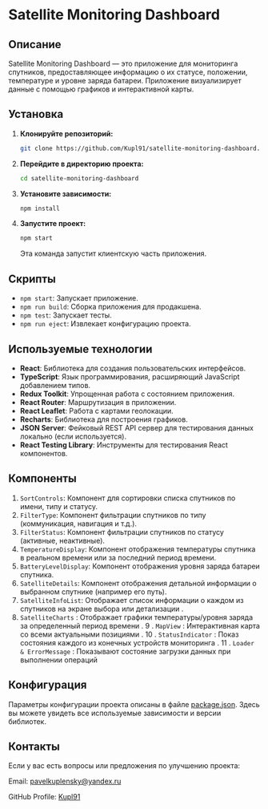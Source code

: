 # Satellite Monitoring Dashboard

## Описание
Satellite Monitoring Dashboard — это приложение для мониторинга спутников, предоставляющее информацию о их статусе, положении, температуре и уровне заряда батареи. Приложение визуализирует данные с помощью графиков и интерактивной карты.

## Установка

1. **Клонируйте репозиторий:**
   ```bash
   git clone https://github.com/Kupl91/satellite-monitoring-dashboard.git //final brench
   ```

2. **Перейдите в директорию проекта:**
   ```bash
   cd satellite-monitoring-dashboard
   ```

3. **Установите зависимости:**
   ```bash
   npm install
   ```

4. **Запустите проект:**
    ```bash
    npm start 
    ```
    Эта команда запустит клиентскую часть приложения.

## Скрипты

- `npm start`: Запускает приложение.
- `npm run build`: Сборка приложения для продакшена.
- `npm test`: Запускает тесты.
- `npm run eject`: Извлекает конфигурацию проекта.

## Используемые технологии

- **React**: Библиотека для создания пользовательских интерфейсов.
- **TypeScript**: Язык программирования, расширяющий JavaScript добавлением типов.
- **Redux Toolkit**: Упрощенная работа с состоянием приложения.
- **React Router**: Маршрутизация в приложении.
- **React Leaflet**: Работа с картами геолокации.
- **Recharts**: Библиотека для построения графиков.
- **JSON Server**: Фейковый REST API сервер для тестирования данных локально (если используется).
- **React Testing Library**: Инструменты для тестирования React компонентов.

## Компоненты

1. `SortControls`: Компонент для сортировки списка спутников по имени, типу и статусу.
2. `FilterType`: Компонент фильтрации спутников по типу (коммуникация, навигация и т.д.).
3. `FilterStatus`: Компонент фильтрации спутников по статусу (активные, неактивные).
4. `TemperatureDisplay`: Компонент отображения температуры спутника в реальном времени или за последний период времени.
5. `BatteryLevelDisplay`: Компонент отображения уровня заряда батареи спутника.
6. `SatelliteDetails`: Компонент отображения детальной информации о выбранном спутнике (например его путь).
7. `SatelliteInfoList`: Отображает список информации о каждом из спутников на экране выбора или детализации .
8.  `SatelliteCharts` : Отображает графики температуры/уровня заряда за определенный период времени .
9 .  `MapView` : Интерактивная карта со всеми актуальными позициями .
10 .  `StatusIndicator` : Показ состояния каждого из конечных устройств мониторинга . 
11 .  `Loader & ErrorMessage` : Показывают состояние загрузки данных при выполнении операций 

## Конфигурация

Параметры конфигурации проекта описаны в файле [package.json](./package.json). Здесь вы можете увидеть все используемые зависимости и версии библиотек.

## Контакты

Если у вас есть вопросы или предложения по улучшению проекта:

Email: [pavelkuplensky@yandex.ru](mailto:pavelkuplensky@yandex.ru)

GitHub Profile: [Kupl91](https://github.com/Kupl91)
